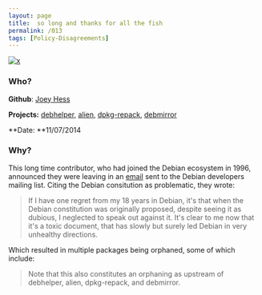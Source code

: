 ```yaml
---
layout: page
title:  so long and thanks for all the fish
permalink: /013
tags: [Policy-Disagreements]
---
```


[![x](https://img.shields.io/badge/-Policy%20Disagreements-purple)](/#PolicyD)

### Who?

**Github**: [Joey Hess](https://github.com/joeyh)

**Projects:** [debhelper](https://packages.debian.org/source/sid/debhelper), [alien](https://packages.debian.org/sid/alien), [dpkg-repack](https://packages.debian.org/sid/dpkg-repack), [debmirror](https://packages.debian.org/sid/debmirror)

**Date: **11/07/2014

### Why?

This long time contributor, who had joined the Debian ecosystem in 1996, announced they were leaving in an [email](https://lists.debian.org/debian-devel/2014/11/msg00174.html) sent to the Debian developers mailing list. Citing the Debian consitution as problematic, they wrote:

> If I have one regret from my 18 years in Debian, it's that when the
> Debian constitution was originally proposed, despite seeing it as
> dubious, I neglected to speak out against it. It's clear to me
> now that it's a toxic document, that has slowly but surely led Debian
> in very unhealthy directions.

Which resulted in multiple packages being orphaned, some of which include:

> Note that this also constitutes an orphaning as upstream of debhelper, alien, dpkg-repack, and debmirror.

